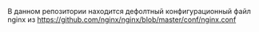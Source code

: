В данном репозитории находится дефолтный конфигурационный файл nginx 
из https://github.com/nginx/nginx/blob/master/conf/nginx.conf
